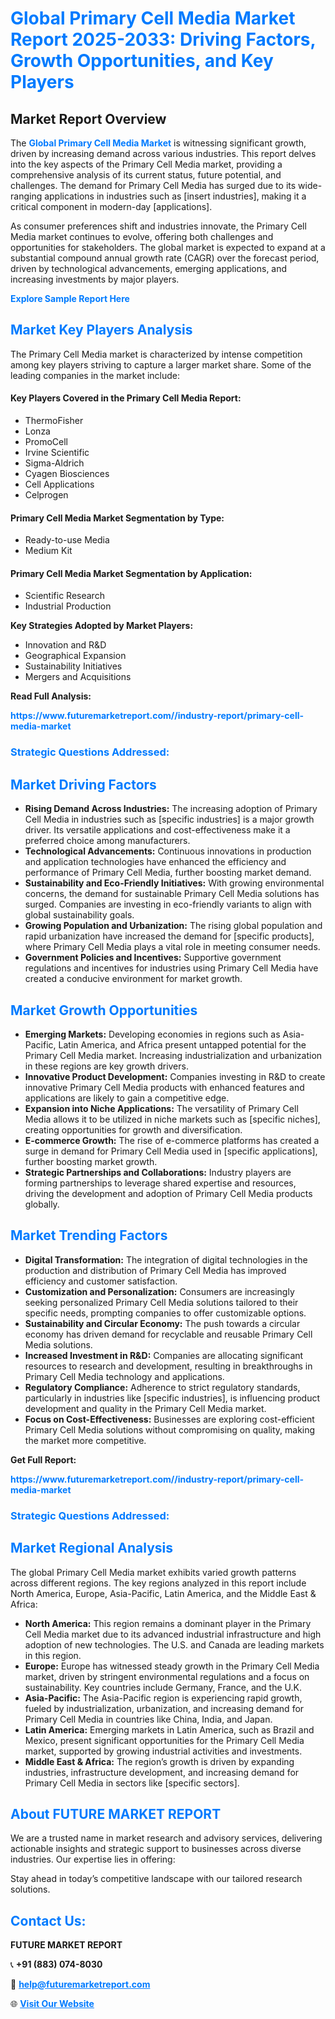 <h1 style="color: #007BFF;">Global Primary Cell Media Market Report 2025-2033: Driving Factors, Growth Opportunities, and Key Players</h1>

<section id="overview">
<h2>Market Report Overview</h2>
<p>The <a href="https://www.futuremarketreport.com//industry-report/primary-cell-media-market" style="color: #007BFF; text-decoration: none;"><strong>Global Primary Cell Media Market</strong></a> is witnessing significant growth, driven by increasing demand across various industries. This report delves into the key aspects of the Primary Cell Media market, providing a comprehensive analysis of its current status, future potential, and challenges. The demand for Primary Cell Media has surged due to its wide-ranging applications in industries such as [insert industries], making it a critical component in modern-day [applications].</p>
<p>As consumer preferences shift and industries innovate, the Primary Cell Media market continues to evolve, offering both challenges and opportunities for stakeholders. The global market is expected to expand at a substantial compound annual growth rate (CAGR) over the forecast period, driven by technological advancements, emerging applications, and increasing investments by major players.</p>
</section>

<section id="overview">
<p><a href="https://www.futuremarketreport.com//request-sample/reportId=90516" style="color: #007BFF; text-decoration: none;"><strong>Explore Sample Report Here</strong></a></p>
</section>

<section id="key-players">
<h2 style="color: #007BFF;">Market Key Players Analysis</h2>
<p>The Primary Cell Media market is characterized by intense competition among key players striving to capture a larger market share. Some of the leading companies in the market include:</p>
<h4>Key Players Covered in the Primary Cell Media Report:</h4>
<ul><li>ThermoFisher</li><li>Lonza</li><li>PromoCell</li><li>Irvine Scientific</li><li>Sigma-Aldrich</li><li>Cyagen Biosciences</li><li>Cell Applications</li><li>Celprogen</li></ul>
<h4>Primary Cell Media Market Segmentation by Type:</h4>
<ul><li>Ready-to-use Media</li><li>Medium Kit</li></ul>

<h4>Primary Cell Media Market Segmentation by Application:</h4>
<ul><li>Scientific Research</li><li>Industrial Production</li></ul>
<p><strong>Key Strategies Adopted by Market Players:</strong></p>
<ul>
<li>Innovation and R&D</li>
<li>Geographical Expansion</li>
<li>Sustainability Initiatives</li>
<li>Mergers and Acquisitions</li>
</ul>
</section>

<section>
<p><strong>Read Full Analysis: </strong></p><a href="https://www.futuremarketreport.com//industry-report/primary-cell-media-market" style="color: #007BFF; text-decoration: none;"><strong>https://www.futuremarketreport.com//industry-report/primary-cell-media-market</strong></a>
<h3 style="color: #007BFF;">Strategic Questions Addressed:</h3>
</section>

<section id="driving-factors">
<h2 style="color: #007BFF;">Market Driving Factors</h2>
<ul>
<li><strong>Rising Demand Across Industries:</strong> The increasing adoption of Primary Cell Media in industries such as [specific industries] is a major growth driver. Its versatile applications and cost-effectiveness make it a preferred choice among manufacturers.</li>
<li><strong>Technological Advancements:</strong> Continuous innovations in production and application technologies have enhanced the efficiency and performance of Primary Cell Media, further boosting market demand.</li>
<li><strong>Sustainability and Eco-Friendly Initiatives:</strong> With growing environmental concerns, the demand for sustainable Primary Cell Media solutions has surged. Companies are investing in eco-friendly variants to align with global sustainability goals.</li>
<li><strong>Growing Population and Urbanization:</strong> The rising global population and rapid urbanization have increased the demand for [specific products], where Primary Cell Media plays a vital role in meeting consumer needs.</li>
<li><strong>Government Policies and Incentives:</strong> Supportive government regulations and incentives for industries using Primary Cell Media have created a conducive environment for market growth.</li>
</ul>
</section>

<section id="growth-opportunities">
<h2 style="color: #007BFF;">Market Growth Opportunities</h2>
<ul>
<li><strong>Emerging Markets:</strong> Developing economies in regions such as Asia-Pacific, Latin America, and Africa present untapped potential for the Primary Cell Media market. Increasing industrialization and urbanization in these regions are key growth drivers.</li>
<li><strong>Innovative Product Development:</strong> Companies investing in R&D to create innovative Primary Cell Media products with enhanced features and applications are likely to gain a competitive edge.</li>
<li><strong>Expansion into Niche Applications:</strong> The versatility of Primary Cell Media allows it to be utilized in niche markets such as [specific niches], creating opportunities for growth and diversification.</li>
<li><strong>E-commerce Growth:</strong> The rise of e-commerce platforms has created a surge in demand for Primary Cell Media used in [specific applications], further boosting market growth.</li>
<li><strong>Strategic Partnerships and Collaborations:</strong> Industry players are forming partnerships to leverage shared expertise and resources, driving the development and adoption of Primary Cell Media products globally.</li>
</ul>
</section>

<section id="trending-factors">
<h2 style="color: #007BFF;">Market Trending Factors</h2>
<ul>
<li><strong>Digital Transformation:</strong> The integration of digital technologies in the production and distribution of Primary Cell Media has improved efficiency and customer satisfaction.</li>
<li><strong>Customization and Personalization:</strong> Consumers are increasingly seeking personalized Primary Cell Media solutions tailored to their specific needs, prompting companies to offer customizable options.</li>
<li><strong>Sustainability and Circular Economy:</strong> The push towards a circular economy has driven demand for recyclable and reusable Primary Cell Media solutions.</li>
<li><strong>Increased Investment in R&D:</strong> Companies are allocating significant resources to research and development, resulting in breakthroughs in Primary Cell Media technology and applications.</li>
<li><strong>Regulatory Compliance:</strong> Adherence to strict regulatory standards, particularly in industries like [specific industries], is influencing product development and quality in the Primary Cell Media market.</li>
<li><strong>Focus on Cost-Effectiveness:</strong> Businesses are exploring cost-efficient Primary Cell Media solutions without compromising on quality, making the market more competitive.</li>
</ul>
</section>

<section>
<p><strong>Get Full Report: </strong></p><a href="https://www.futuremarketreport.com//industry-report/primary-cell-media-market" style="color: #007BFF; text-decoration: none;"><strong>https://www.futuremarketreport.com//industry-report/primary-cell-media-market</strong></a>
<h3 style="color: #007BFF;">Strategic Questions Addressed:</h3>
</section>


<section id="regional-analysis">
<h2 style="color: #007BFF;">Market Regional Analysis</h2>
<p>The global Primary Cell Media market exhibits varied growth patterns across different regions. The key regions analyzed in this report include North America, Europe, Asia-Pacific, Latin America, and the Middle East & Africa:</p>
<ul>
<li><strong>North America:</strong> This region remains a dominant player in the Primary Cell Media market due to its advanced industrial infrastructure and high adoption of new technologies. The U.S. and Canada are leading markets in this region.</li>
<li><strong>Europe:</strong> Europe has witnessed steady growth in the Primary Cell Media market, driven by stringent environmental regulations and a focus on sustainability. Key countries include Germany, France, and the U.K.</li>
<li><strong>Asia-Pacific:</strong> The Asia-Pacific region is experiencing rapid growth, fueled by industrialization, urbanization, and increasing demand for Primary Cell Media in countries like China, India, and Japan.</li>
<li><strong>Latin America:</strong> Emerging markets in Latin America, such as Brazil and Mexico, present significant opportunities for the Primary Cell Media market, supported by growing industrial activities and investments.</li>
<li><strong>Middle East & Africa:</strong> The region’s growth is driven by expanding industries, infrastructure development, and increasing demand for Primary Cell Media in sectors like [specific sectors].</li>
</ul>
</section>

<footer>
<h2 style="color: #007BFF;">About FUTURE MARKET REPORT</h2>
<p>We are a trusted name in market research and advisory services, delivering actionable insights and strategic support to businesses across diverse industries. Our expertise lies in offering:</p>

<p>Stay ahead in today’s competitive landscape with our tailored research solutions.</p>

<h2 style="color: #007BFF;">Contact Us:</h2>
<p><strong>FUTURE MARKET REPORT</strong></p>
<p>📞 <strong>+91 (883) 074-8030</strong></p>
<p>📧 <strong><a href="mailto:help@futuremarketreport.com" style="color: #007BFF;">help@futuremarketreport.com</a></strong></p>
<p>🌐 <strong><a href="https://www.futuremarketreport.com/" style="color: #007BFF;">Visit Our Website</a></strong></p>
</footer>